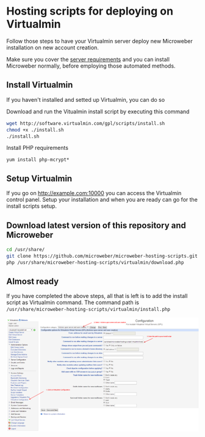 # Hosting scripts for deploying on Virtualmin


Follow those steps to have your Virtualmin server deploy new Microweber installation on new account creation. 

Make sure you cover the [server requirements](https://github.com/microweber/microweber#general-requirements "") and you can install Microweber normally, before employing those automated methods.

## Install Virtualmin

If you haven't installed and setted up Virtualmin, you can do so

Download and run the Vitualmin install script by executing this command 

```sh
wget http://software.virtualmin.com/gpl/scripts/install.sh
chmod +x ./install.sh
./install.sh
```

Install PHP requirements
```
yum install php-mcrypt*
```

## Setup Virtualmin

If you go on http://example.com:10000 you can access the Virtualmin control panel.
Setup your installation and when you are ready can go for the install scripts setup.


## Download latest version of this repository and Microweber

```sh
cd /usr/share/
git clone https://github.com/microweber/microweber-hosting-scripts.git
php /usr/share/microweber-hosting-scripts/virtualmin/download.php
```

## Almost ready

If you have completed the above steps, all that is left is to add the install script as Virtualmin command. The command path is `/usr/share/microweber-hosting-scripts/virtualmin/install.php`

![setup.png](setup.png "")


